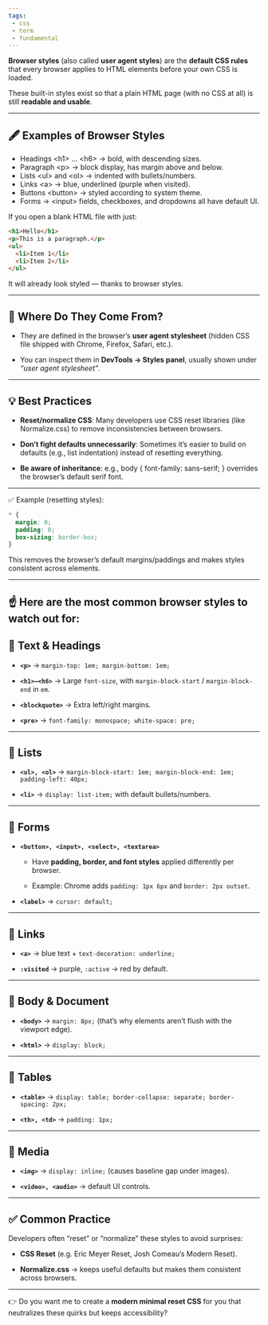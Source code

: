 ```yaml
---
tags: 
 - css
 - term
 - fundamental
---
```



**Browser styles** (also called **user agent styles**) are the **default CSS rules** that every browser applies to HTML elements before your own CSS is loaded.

These built-in styles exist so that a plain HTML page (with no CSS at all) is still **readable and usable**.

---

## **🖋️ Examples of Browser Styles**

- Headings \<h1> … \<h6> → bold, with descending sizes.
- Paragraph \<p> → block display, has margin above and below.
- Lists \<ul> and \<ol> → indented with bullets/numbers.
- Links \<a> → blue, underlined (purple when visited).
- Buttons \<button> → styled according to system theme.
- Forms → \<input> fields, checkboxes, and dropdowns all have default UI.

If you open a blank HTML file with just:

```html
<h1>Hello</h1>
<p>This is a paragraph.</p>
<ul>
  <li>Item 1</li>
  <li>Item 2</li>
</ul>
```

It will already look styled — thanks to browser styles.

---

## **🔎 Where Do They Come From?**

- They are defined in the browser’s **user agent stylesheet** (hidden CSS file shipped with Chrome, Firefox, Safari, etc.).
    
- You can inspect them in **DevTools → Styles panel**, usually shown under _“user agent stylesheet”_.
    

---

## **💡 Best Practices**

- **Reset/normalize CSS**: Many developers use CSS reset libraries (like Normalize.css) to remove inconsistencies between browsers.
    
- **Don’t fight defaults unnecessarily**: Sometimes it’s easier to build on defaults (e.g., list indentation) instead of resetting everything.
    
- **Be aware of inheritance**: e.g., body { font-family: sans-serif; } overrides the browser’s default serif font.
    

---

✅ Example (resetting styles):

```css
* {
  margin: 0;
  padding: 0;
  box-sizing: border-box;
}
```

This removes the browser’s default margins/paddings and makes styles consistent across elements.

---

## ☝️ Here are the **most common browser styles to watch out for**:

## 🔹 Text & Headings

- **`<p>`** → `margin-top: 1em; margin-bottom: 1em;`
    
- **`<h1>–<h6>`** → Large `font-size`, with `margin-block-start` / `margin-block-end` in `em`.
    
- **`<blockquote>`** → Extra left/right margins.
    
- **`<pre>`** → `font-family: monospace; white-space: pre;`
    

---

## 🔹 Lists

- **`<ul>, <ol>`** → `margin-block-start: 1em; margin-block-end: 1em; padding-left: 40px;`
    
- **`<li>`** → `display: list-item;` with default bullets/numbers.
    

---

## 🔹 Forms

- **`<button>, <input>, <select>, <textarea>`**
    
    - Have **padding, border, and font styles** applied differently per browser.
        
    - Example: Chrome adds `padding: 1px 6px` and `border: 2px outset`.
        
- **`<label>`** → `cursor: default;`
    

---

## 🔹 Links

- **`<a>`** → blue text + `text-decoration: underline;`
    
- **`:visited`** → purple, `:active` → red by default.
    

---

## 🔹 Body & Document

- **`<body>`** → `margin: 8px;` (that’s why elements aren’t flush with the viewport edge).
    
- **`<html>`** → `display: block;`
    

---

## 🔹 Tables

- **`<table>`** → `display: table; border-collapse: separate; border-spacing: 2px;`
    
- **`<th>, <td>`** → `padding: 1px;`
    

---

## 🔹 Media

- **`<img>`** → `display: inline;` (causes baseline gap under images).
    
- **`<video>, <audio>`** → default UI controls.
    

---

## ✅ Common Practice

Developers often “reset” or “normalize” these styles to avoid surprises:

- **CSS Reset** (e.g. Eric Meyer Reset, Josh Comeau’s Modern Reset).
    
- **Normalize.css** → keeps useful defaults but makes them consistent across browsers.
    

---

👉 Do you want me to create a **modern minimal reset CSS** for you that neutralizes these quirks but keeps accessibility?